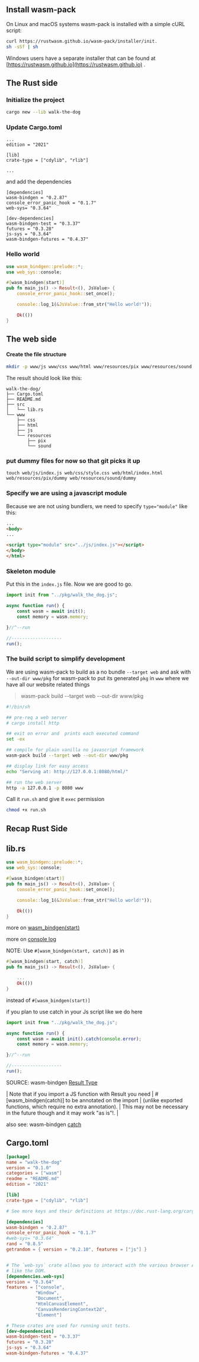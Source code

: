
## Install wasm-pack

On Linux and macOS systems wasm-pack is installed with a simple cURL script:

```bash 
curl https://rustwasm.github.io/wasm-pack/installer/init.
sh -sSf | sh
```
Windows users have a separate installer that can be found at 
[https://rustwasm.github.io](https://rustwasm.github.io) .

## The Rust side 

### Initialize the project


```bash
cargo new --lib walk-the-dog
```

### Update Cargo.toml 

```
...
edition = "2021"

[lib]
crate-type = ["cdylib", "rlib"]

...
```
and add the dependencies

```
[dependencies]
wasm-bindgen = "0.2.87"
console_error_panic_hook = "0.1.7"
web-sys= "0.3.64"

[dev-dependencies]
wasm-bindgen-test = "0.3.37"
futures = "0.3.28"
js-sys = "0.3.64"
wasm-bindgen-futures = "0.4.37"
```

### Hello world

```rust
use wasm_bindgen::prelude::*;
use web_sys::console;

#[wasm_bindgen(start)]
pub fn main_js() -> Result<(), JsValue> {
    console_error_panic_hook::set_once();

    console::log_1(&JsValue::from_str("Hello world!"));

    Ok(())
}
```


## The web side

#### Create the file structure

```bash
mkdir -p www/js www/css www/html www/resources/pix www/resources/sound
```

The result should look like this:

```
walk-the-dog/
├── Cargo.toml
├── README.md
├── src
│   └── lib.rs
└── www
    ├── css
    ├── html
    ├── js
    └── resources
        ├── pix
        └── sound
```

### put dummy files for now so that git picks it up

```
touch web/js/index.js web/css/style.css web/html/index.html web/resources/pix/dummy web/resources/sound/dummy
```

### Specify we are using a javascript module  

Because we are not using bundlers, we need to specify `type="module"`
like this:

```html
...
<body>
...

<script type="module" src="../js/index.js"></script>
</body>
</html>
```

### Skeleton module
Put this in the `index.js` file. Now we are good to go.

```js
import init from "../pkg/walk_the_dog.js";

async function run() {
    const wasm = await init();
    const memory = wasm.memory;

}//^--run

//-------------------
run();
```


### The build script to simplify development

We are using wasm-pack to build as a no bundle `--target web` 
and ask with `--out-dir www/pkg` for wasm-pack to put its generated `pkg` in `www` where we have all our website related things 

> wasm-pack build --target web --out-dir www/pkg

```bash
#!/bin/sh

## pre-req a web server
# cargo install http

## exit on error and  prints each executed command
set -ex

## compile for plain vanilla no javascript framework 
wasm-pack build --target web --out-dir www/pkg

## display link for easy access
echo "Serving at: http://127.0.0.1:8080/html/"

## run the web server
http -a 127.0.0.1 -p 8080 www
```


Call it `run.sh` and give it `exec` permission

```bash
chmod +x run.sh
```
## Recap Rust Side

## lib.rs

```rust
use wasm_bindgen::prelude::*;
use web_sys::console;

#[wasm_bindgen(start)]
pub fn main_js() -> Result<(), JsValue> {
    console_error_panic_hook::set_once();

    console::log_1(&JsValue::from_str("Hello world!"));

    Ok(())
}
```
more on [wasm_bindgen(start)](https://rustwasm.github.io/wasm-bindgen/reference/attributes/on-rust-exports/start.html)

more on [console log](https://rustwasm.github.io/docs/book/reference/debugging.html#logging-with-the-console-apis)


NOTE: 
Use `#[wasm_bindgen(start, catch)]` as in 

```rust
#[wasm_bindgen(start, catch)]
pub fn main_js() -> Result<(), JsValue> {

    ...
    Ok(())
}
```

instead of `#[wasm_bindgen(start)]`

if you plan to use catch in your Js script like we do here

```js
import init from "../pkg/walk_the_dog.js";

async function run() {
    const wasm = await init().catch(console.error);
    const memory = wasm.memory;

}//^--run

//-------------------
run();
```

SOURCE: wasm-bindgen [Result Type](https://rustwasm.github.io/docs/wasm-bindgen/reference/types/result.html)

| Note that if you import a JS function with Result you need 
| #[wasm_bindgen(catch)] to be annotated on the import 
| (unlike exported functions, which require no extra annotation). 
| This may not be necessary in the future though and it may work "as is"!.
|


also see: wasm-bindgen [catch](https://rustwasm.github.io/wasm-bindgen/reference/attributes/on-js-imports/catch.html) 

## Cargo.toml

```toml
[package]
name = "walk-the-dog"
version = "0.1.0"
categories = ["wasm"]
readme = "README.md"
edition = "2021"

[lib]
crate-type = ["cdylib", "rlib"]

# See more keys and their definitions at https://doc.rust-lang.org/cargo/reference/manifest.html

[dependencies]
wasm-bindgen = "0.2.87"
console_error_panic_hook = "0.1.7"
#web-sys= "0.3.64"
rand = "0.8.5"
getrandom = { version = "0.2.10", features = ["js"] }


# The `web-sys` crate allows you to interact with the various browser APIs,
# like the DOM.
[dependencies.web-sys]
version = "0.3.64"
features = ["console",
           "Window",
           "Document",
           "HtmlCanvasElement",
           "CanvasRenderingContext2d",
           "Element"]

# These crates are used for running unit tests.
[dev-dependencies]
wasm-bindgen-test = "0.3.37"
futures = "0.3.28"
js-sys = "0.3.64"
wasm-bindgen-futures = "0.4.37"
```
